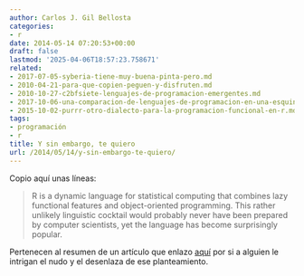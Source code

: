 ```yaml
---
author: Carlos J. Gil Bellosta
categories:
- r
date: 2014-05-14 07:20:53+00:00
draft: false
lastmod: '2025-04-06T18:57:23.758671'
related:
- 2017-07-05-syberia-tiene-muy-buena-pinta-pero.md
- 2010-04-21-para-que-copien-peguen-y-disfruten.md
- 2010-10-27-c2bfsiete-lenguajes-de-programacion-emergentes.md
- 2017-10-06-una-comparacion-de-lenguajes-de-programacion-en-una-esquinita-pequena-de-la-economia.md
- 2015-10-02-purrr-otro-dialecto-para-la-programacion-funcional-en-r.md
tags:
- programación
- r
title: Y sin embargo, te quiero
url: /2014/05/14/y-sin-embargo-te-quiero/
---
```


Copio aquí unas líneas:

> R is a dynamic language for statistical computing that combines lazy functional features and object-oriented programming. This rather unlikely linguistic cocktail would probably never have been prepared by computer scientists, yet the language has become surprisingly popular.

Pertenecen al resumen de un artículo que enlazo [aquí](http://r.cs.purdue.edu/pub/ecoop12.pdf) por si a alguien le intrigan el nudo y el desenlaza de ese planteamiento.